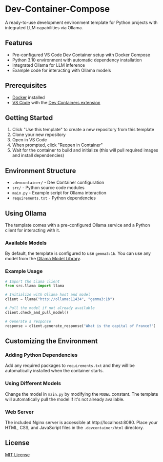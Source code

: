 # Dev-Container-Compose

A ready-to-use development environment template for Python projects with integrated LLM capabilities via Ollama.

## Features

- Pre-configured VS Code Dev Container setup with Docker Compose
- Python 3.10 environment with automatic dependency installation
- Integrated Ollama for LLM inference
- Example code for interacting with Ollama models

## Prerequisites

- [Docker](https://www.docker.com/products/docker-desktop) installed
- [VS Code](https://code.visualstudio.com/) with the [Dev Containers extension](https://marketplace.visualstudio.com/items?itemName=ms-vscode-remote.remote-containers)

## Getting Started

1. Click "Use this template" to create a new repository from this template
2. Clone your new repository
3. Open in VS Code
4. When prompted, click "Reopen in Container"
5. Wait for the container to build and initialize (this will pull required images and install dependencies)

## Environment Structure

- `.devcontainer/` - Dev Container configuration
- `src/` - Python source code modules
- `main.py` - Example script for Ollama interaction
- `requirements.txt` - Python dependencies

## Using Ollama

The template comes with a pre-configured Ollama service and a Python client for interacting with it.

### Available Models

By default, the template is configured to use `gemma3:1b`. You can use any model from the [Ollama Model Library](https://ollama.com/library).

### Example Usage

```python
# Import the Llama client
from src.llama import llama

# Initialize with Ollama host and model
client = llama("http://ollama:11434", "gemma3:1b")

# Pull the model if not already available
client.check_and_pull_model()

# Generate a response
response = client.generate_response("What is the capital of France?")
```

## Customizing the Environment

### Adding Python Dependencies

Add any required packages to `requirements.txt` and they will be automatically installed when the container starts.

### Using Different Models

Change the model in `main.py` by modifying the `MODEL` constant. The template will automatically pull the model if it's not already available.

### Web Server

The included Nginx server is accessible at http://localhost:8080. Place your HTML, CSS, and JavaScript files in the `.devcontainer/html` directory.

## License

[MIT License](LICENSE)
